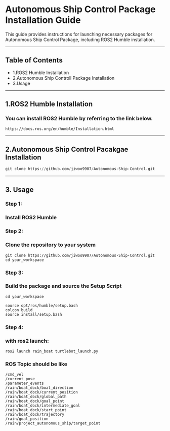 # Autonomous Ship Control Package Installation Guide
This guide provides instructions for launching necessary packages for Autonomous Ship Control Package, including ROS2 Humble installation. 

***
## Table of Contents
+ 1.ROS2 Humble Installation
+ 2.Autonomous Ship Controll Package Installation
+ 3.Usage

***
## 1.ROS2 Humble Installation 

### You can install ROS2 Humble by referring to the link below.
```
https://docs.ros.org/en/humble/Installation.html
```
***

## 2.Autonomous Ship Control Pacakgae Installation 
 
 ```python
git clone https://github.com/jiwoo9907/Autonomous-Ship-Control.git
```
***

## 3. Usage
### Step 1:
### Install ROS2 Humble

### Step 2:
### Clone the repository to your system 
```
git clone https://github.com/jiwoo9907/Autonomous-Ship-Control.git
cd your_workspace
```

### Step 3:
### Build the package and source the Setup Script
```
cd your_workspace

source opt/ros/humble/setup.bash
colcon build 
source install/setup.bash
```

### Step 4:
### with ros2 launch:
```
ros2 launch rain_boat turtlebot_launch.py
```
### ROS Topic should be like
```
/cmd_vel
/current_pose
/parameter_events
/rain/boat_dock/boat_direction
/rain/boat_dock/current_position
/rain/boat_dock/global_path
/rain/boat_dock/goal_point
/rain/boat_dock/intermediate_goal
/rain/boat_dock/start_point
/rain/boat_dock/trajectory
/rain/goal_position
/rain/project_autonomous_ship/target_point
```
